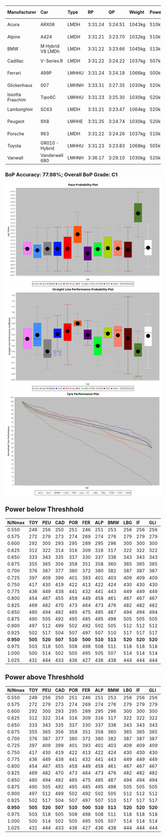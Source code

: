 |Manufacturer|Car|Type|RP|QP|Weight|Power¹|Threshhold|PINC|Power²|E/Stint|AVG Vmax|FDS|RDLC|L/Stint|BOP-Grade|ModelAccuracy|ModelPoints|Match%|
|:-|:-|:-|:-|:-|:-|:-|:-|:-|:-|:-|:-|:-|:-|:-|:-|:-|:-|:-|
|Acura|ARX06|LMDH|3:31.24|3:24.51|1043kg|510kw|210.0kph|0%|510kw|903MJ|325.21kph-343.07kph|-|1.02|12|-C2|100.00%|995|72.40%|
|Alpine|A424|LMDH|3:31.21|3:23.70|1032kg|510kw|210.0kph|0%|510kw|900MJ|326.89kph-348.21kph|-|1.03|12|~A1|81.46%|523|95.28%|
|BMW|M Hybrid V8 LMDh|LMDH|3:31.22|3:23.66|1045kg|513kw|210.0kph|0%|513kw|897MJ|322.11kph-346.49kph|-|1.02|12|-B1|98.60%|1690|85.93%|
|Cadillac|V-Series.R|LMDH|3:31.22|3:24.22|1037kg|507kw|210.0kph|0%|507kw|881MJ|320.76kph-345.87kph|-|1.02|12|-B1|98.38%|1765|87.08%|
|Ferrari|499P|LMHHU|3:31.24|3:24.18|1066kg|500kw|210.0kph|0%|500kw|883MJ|323.06kph-346.09kph|190kph|1.03|12|-A2|92.24%|2247|90.36%|
|Glickenhaus|007|LMHNH|3:33.31|3:27.35|1030kg|520kw|210.0kph|0%|520kw|913MJ|332.21kph-344.50kph|-|0.96|12|+E2|96.18%|554|50.25%|
|Issotta Fraschini|Tipo6C|LMHHU|3:31.23|3:25.30|1030kg|520kw|210.0kph|0%|520kw|917MJ|329.73kph-340.75kph|140kph|1.08|12|+A2|66.67%|96|92.67%|
|Lamborghini|SC63|LMDH|3:31.21|3:23.47|1064kg|520kw|210.0kph|0%|520kw|902MJ|323.20kph-341.96kph|-|1.03|12|-B1|96.77%|419|87.16%|
|Peugeot|9X8|LMHHE|3:31.35|3:24.74|1030kg|520kw|210.0kph|0%|520kw|910MJ|323.45kph-347.75kph|100kph|1.03|12|~A1|87.65%|1795|95.75%|
|Porsche|963|LMDH|3:31.22|3:24.26|1037kg|510kw|210.0kph|0%|510kw|892MJ|323.00kph-347.21kph|-|1.02|12|-B1|96.81%|5438|87.72%|
|Toyota|GR010 - Hybrid|LMHHU|3:31.23|3:23.83|1068kg|505kw|210.0kph|0%|505kw|898MJ|320.77kph-353.64kph|190kph|1.02|12|-A2|86.04%|1751|93.33%|
|Vanwall|Vanderwell 680|LMHNH|3:36.17|3:29.10|1030kg|520kw|210.0kph|0%|520kw|901MJ|317.07kph-340.49kph|-|1.01|12|+Ω2|91.42%|501|-2.22%|

### BoP Accuracy: 77.98%; Overall BoP Grade: C1
![](BOP/WECTEC/LEMANS/BASIC/IMG/AUTO.png)![](BOP/WECTEC/LEMANS/BASIC/IMG/AUTO_sp.png)![](BOP/WECTEC/LEMANS/BASIC/IMG/AUTO_tw.png)
## Power below Threshhold
|N/Nmax|TOY|PEU|CAD|POR|FER|ALP|BMW|LBG|IF|GLI|VAN|ACU|
|:-|:-|:-|:-|:-|:-|:-|:-|:-|:-|:-|:-|:-|
|0.550|249|256|250|251|246|251|253|256|256|256|256|251|
|0.575|272|279|273|274|269|274|276|279|279|279|279|274|
|0.600|292|300|293|295|289|295|296|300|300|300|300|295|
|0.625|312|322|314|316|309|316|317|322|322|322|322|316|
|0.650|333|343|335|337|330|337|338|343|343|343|343|337|
|0.675|355|365|356|358|351|358|360|365|365|365|365|358|
|0.700|376|387|377|380|372|380|382|387|387|387|387|380|
|0.725|397|409|399|401|393|401|403|409|409|409|409|401|
|0.750|417|430|419|422|413|422|424|430|430|430|430|422|
|0.775|436|449|438|441|432|441|443|449|449|449|449|441|
|0.800|454|467|455|458|449|458|461|467|467|467|467|458|
|0.825|469|482|470|473|464|473|476|482|482|482|482|473|
|0.850|480|494|482|485|475|485|487|494|494|494|494|485|
|0.875|490|505|492|495|485|495|498|505|505|505|505|495|
|0.900|497|512|499|502|492|502|505|512|512|512|512|502|
|0.925|502|517|504|507|497|507|510|517|517|517|517|507|
|**0.950**|**505**|**520**|**507**|**510**|**500**|**510**|**513**|**520**|**520**|**520**|**520**|**510**|
|0.975|503|518|505|508|498|508|511|518|518|518|518|508|
|1.000|500|514|502|505|495|505|507|514|514|514|514|505|
|1.025|431|444|433|436|427|436|438|444|444|444|444|436|

## Power above Threshhold
|N/Nmax|TOY|PEU|CAD|POR|FER|ALP|BMW|LBG|IF|GLI|VAN|ACU|
|:-|:-|:-|:-|:-|:-|:-|:-|:-|:-|:-|:-|:-|
|0.550|249|256|250|251|246|251|253|256|256|256|256|251|
|0.575|272|279|273|274|269|274|276|279|279|279|279|274|
|0.600|292|300|293|295|289|295|296|300|300|300|300|295|
|0.625|312|322|314|316|309|316|317|322|322|322|322|316|
|0.650|333|343|335|337|330|337|338|343|343|343|343|337|
|0.675|355|365|356|358|351|358|360|365|365|365|365|358|
|0.700|376|387|377|380|372|380|382|387|387|387|387|380|
|0.725|397|409|399|401|393|401|403|409|409|409|409|401|
|0.750|417|430|419|422|413|422|424|430|430|430|430|422|
|0.775|436|449|438|441|432|441|443|449|449|449|449|441|
|0.800|454|467|455|458|449|458|461|467|467|467|467|458|
|0.825|469|482|470|473|464|473|476|482|482|482|482|473|
|0.850|480|494|482|485|475|485|487|494|494|494|494|485|
|0.875|490|505|492|495|485|495|498|505|505|505|505|495|
|0.900|497|512|499|502|492|502|505|512|512|512|512|502|
|0.925|502|517|504|507|497|507|510|517|517|517|517|507|
|**0.950**|**505**|**520**|**507**|**510**|**500**|**510**|**513**|**520**|**520**|**520**|**520**|**510**|
|0.975|503|518|505|508|498|508|511|518|518|518|518|508|
|1.000|500|514|502|505|495|505|507|514|514|514|514|505|
|1.025|431|444|433|436|427|436|438|444|444|444|444|436|
